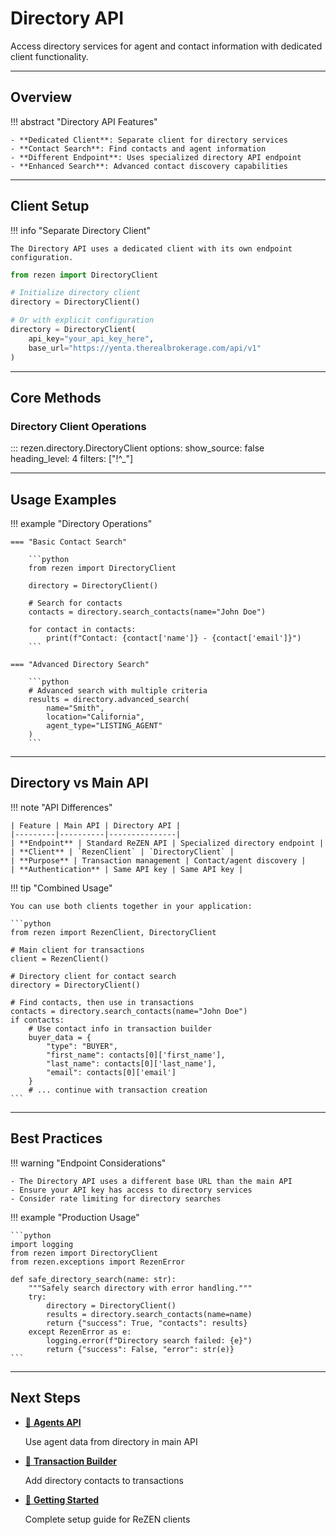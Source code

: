 # Directory API

Access directory services for agent and contact information with dedicated client functionality.

---

## Overview

!!! abstract "Directory API Features"

    - **Dedicated Client**: Separate client for directory services
    - **Contact Search**: Find contacts and agent information
    - **Different Endpoint**: Uses specialized directory API endpoint
    - **Enhanced Search**: Advanced contact discovery capabilities

---

## Client Setup

!!! info "Separate Directory Client"

    The Directory API uses a dedicated client with its own endpoint configuration.

```python
from rezen import DirectoryClient

# Initialize directory client
directory = DirectoryClient()

# Or with explicit configuration
directory = DirectoryClient(
    api_key="your_api_key_here",
    base_url="https://yenta.therealbrokerage.com/api/v1"
)
```

---

## Core Methods

### Directory Client Operations

::: rezen.directory.DirectoryClient
    options:
      show_source: false
      heading_level: 4
      filters: ["!^_"]

---

## Usage Examples

!!! example "Directory Operations"

    === "Basic Contact Search"

        ```python
        from rezen import DirectoryClient

        directory = DirectoryClient()

        # Search for contacts
        contacts = directory.search_contacts(name="John Doe")

        for contact in contacts:
            print(f"Contact: {contact['name']} - {contact['email']}")
        ```

    === "Advanced Directory Search"

        ```python
        # Advanced search with multiple criteria
        results = directory.advanced_search(
            name="Smith",
            location="California",
            agent_type="LISTING_AGENT"
        )
        ```

---

## Directory vs Main API

!!! note "API Differences"

    | Feature | Main API | Directory API |
    |---------|----------|---------------|
    | **Endpoint** | Standard ReZEN API | Specialized directory endpoint |
    | **Client** | `RezenClient` | `DirectoryClient` |
    | **Purpose** | Transaction management | Contact/agent discovery |
    | **Authentication** | Same API key | Same API key |

!!! tip "Combined Usage"

    You can use both clients together in your application:

    ```python
    from rezen import RezenClient, DirectoryClient

    # Main client for transactions
    client = RezenClient()

    # Directory client for contact search
    directory = DirectoryClient()

    # Find contacts, then use in transactions
    contacts = directory.search_contacts(name="John Doe")
    if contacts:
        # Use contact info in transaction builder
        buyer_data = {
            "type": "BUYER",
            "first_name": contacts[0]['first_name'],
            "last_name": contacts[0]['last_name'],
            "email": contacts[0]['email']
        }
        # ... continue with transaction creation
    ```

---

## Best Practices

!!! warning "Endpoint Considerations"

    - The Directory API uses a different base URL than the main API
    - Ensure your API key has access to directory services
    - Consider rate limiting for directory searches

!!! example "Production Usage"

    ```python
    import logging
    from rezen import DirectoryClient
    from rezen.exceptions import RezenError

    def safe_directory_search(name: str):
        """Safely search directory with error handling."""
        try:
            directory = DirectoryClient()
            results = directory.search_contacts(name=name)
            return {"success": True, "contacts": results}
        except RezenError as e:
            logging.error(f"Directory search failed: {e}")
            return {"success": False, "error": str(e)}
    ```

---

## Next Steps

<div class="grid cards" markdown>

-   [👔 **Agents API**](agents.md)

    Use agent data from directory in main API

-   [🔧 **Transaction Builder**](transaction-builder.md)

    Add directory contacts to transactions

-   [🚀 **Getting Started**](../getting-started/quickstart.md)

    Complete setup guide for ReZEN clients

</div>
